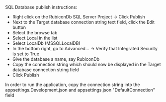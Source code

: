 SQL Database publish instructions:

- Right click on the RubiconDb SQL Server Project -> Click Publish
- Next to the Target database connection string text field, click the Edit button
- Select the browse tab
- Select Local in the list 
- Select LocalDb (MSSQLLocalDB)
- In the bottom right, go to Advanced... -> Verify that Integrated Security is set to True
- Give the database a name, say RubiconDb
- Copy the connection string which should now be displayed in the Target database connection string field
- Click Publish


In order to run the application, copy the connection string into the appsettings.Development.json and appsettings.json "DefaultConnection" field
